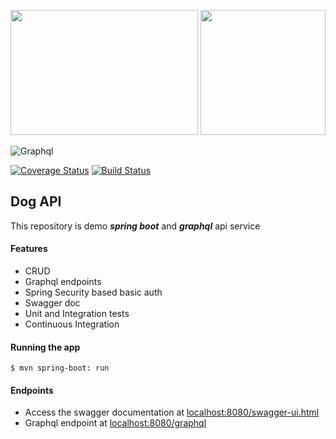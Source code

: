 <p><img src="https://everythingesp.com/wp-content/uploads/2018/07/swagger.jpg " width="300" height="200">
<img src="https://miro.medium.com/max/1200/0*UvgdVYGq1aPD8fzT" height="200"> </p>

![Graphql](https://miro.medium.com/max/480/1*ZvmbMEmtGR15Xj-eb3osXA.png)

[![Coverage Status](https://coveralls.io/repos/github/nodamu/DogApi/badge.svg?branch=master)](https://coveralls.io/github/nodamu/DogApi?branch=master) [![Build Status](https://travis-ci.org/nodamu/DogApi.svg?branch=master)](https://travis-ci.org/nodamu/DogApi)

## Dog API
This repository is demo ***spring boot*** and ***graphql*** api service 
#### Features
* CRUD 
* Graphql endpoints
* Spring Security based basic auth
* Swagger doc
* Unit and Integration tests
* Continuous Integration

#### Running the app
```shell script
$ mvn spring-boot: run
```

#### Endpoints
* Access the swagger documentation at [localhost:8080/swagger-ui.html](http://localhost:8080/swagger-ui.html)
* Graphql endpoint at [localhost:8080/graphql]()